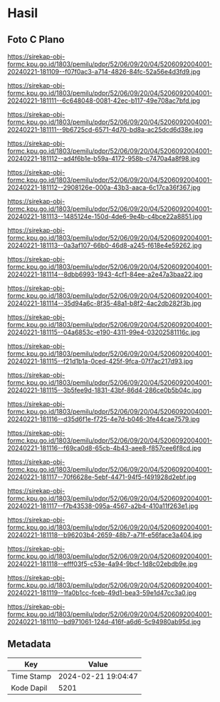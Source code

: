 # Hasil

## Foto C Plano

https://sirekap-obj-formc.kpu.go.id/1803/pemilu/pdpr/52/06/09/20/04/5206092004001-20240221-181109--f07f0ac3-a714-4826-84fc-52a56e4d3fd9.jpg

https://sirekap-obj-formc.kpu.go.id/1803/pemilu/pdpr/52/06/09/20/04/5206092004001-20240221-181111--6c648048-0081-42ec-b117-49e708ac7bfd.jpg

https://sirekap-obj-formc.kpu.go.id/1803/pemilu/pdpr/52/06/09/20/04/5206092004001-20240221-181111--9b6725cd-6571-4d70-bd8a-ac25dcd6d38e.jpg

https://sirekap-obj-formc.kpu.go.id/1803/pemilu/pdpr/52/06/09/20/04/5206092004001-20240221-181112--ad4f6b1e-b59a-4172-958b-c7470a4a8f98.jpg

https://sirekap-obj-formc.kpu.go.id/1803/pemilu/pdpr/52/06/09/20/04/5206092004001-20240221-181112--2908126e-000a-43b3-aaca-6c17ca36f367.jpg

https://sirekap-obj-formc.kpu.go.id/1803/pemilu/pdpr/52/06/09/20/04/5206092004001-20240221-181113--1485124e-150d-4de6-9e4b-c4bce22a8851.jpg

https://sirekap-obj-formc.kpu.go.id/1803/pemilu/pdpr/52/06/09/20/04/5206092004001-20240221-181113--0a3af107-66b0-46d8-a245-f618e4e59262.jpg

https://sirekap-obj-formc.kpu.go.id/1803/pemilu/pdpr/52/06/09/20/04/5206092004001-20240221-181114--8dbb6993-1943-4cf1-84ee-a2e47a3baa22.jpg

https://sirekap-obj-formc.kpu.go.id/1803/pemilu/pdpr/52/06/09/20/04/5206092004001-20240221-181114--35d94a6c-8f35-48a1-b8f2-4ac2db282f3b.jpg

https://sirekap-obj-formc.kpu.go.id/1803/pemilu/pdpr/52/06/09/20/04/5206092004001-20240221-181115--04a6853c-e190-4311-99e4-03202581116c.jpg

https://sirekap-obj-formc.kpu.go.id/1803/pemilu/pdpr/52/06/09/20/04/5206092004001-20240221-181115--f21d1b1a-0ced-425f-9fca-07f7ac217d93.jpg

https://sirekap-obj-formc.kpu.go.id/1803/pemilu/pdpr/52/06/09/20/04/5206092004001-20240221-181115--3b5fee9d-1831-43bf-86d4-286ce0b5b04c.jpg

https://sirekap-obj-formc.kpu.go.id/1803/pemilu/pdpr/52/06/09/20/04/5206092004001-20240221-181116--d35d6f1e-f725-4e7d-b046-3fe44cae7579.jpg

https://sirekap-obj-formc.kpu.go.id/1803/pemilu/pdpr/52/06/09/20/04/5206092004001-20240221-181116--f69ca0d8-65cb-4b43-aee8-f857cee6f8cd.jpg

https://sirekap-obj-formc.kpu.go.id/1803/pemilu/pdpr/52/06/09/20/04/5206092004001-20240221-181117--70f6628e-5ebf-4471-94f5-f491928d2ebf.jpg

https://sirekap-obj-formc.kpu.go.id/1803/pemilu/pdpr/52/06/09/20/04/5206092004001-20240221-181117--f7b43538-095a-4567-a2b4-410a11f263e1.jpg

https://sirekap-obj-formc.kpu.go.id/1803/pemilu/pdpr/52/06/09/20/04/5206092004001-20240221-181118--b96203b4-2659-48b7-a71f-e56face3a404.jpg

https://sirekap-obj-formc.kpu.go.id/1803/pemilu/pdpr/52/06/09/20/04/5206092004001-20240221-181118--efff03f5-c53e-4a94-9bcf-1d8c02ebdb9e.jpg

https://sirekap-obj-formc.kpu.go.id/1803/pemilu/pdpr/52/06/09/20/04/5206092004001-20240221-181119--1fa0b1cc-fceb-49d1-bea3-59e1d47cc3a0.jpg

https://sirekap-obj-formc.kpu.go.id/1803/pemilu/pdpr/52/06/09/20/04/5206092004001-20240221-181110--bd971061-124d-416f-a6d6-5c94980ab95d.jpg


## Metadata

| Key        | Value               |
| ---------- | ------------------- |
| Time Stamp | 2024-02-21 19:04:47 |
| Kode Dapil | 5201                |



